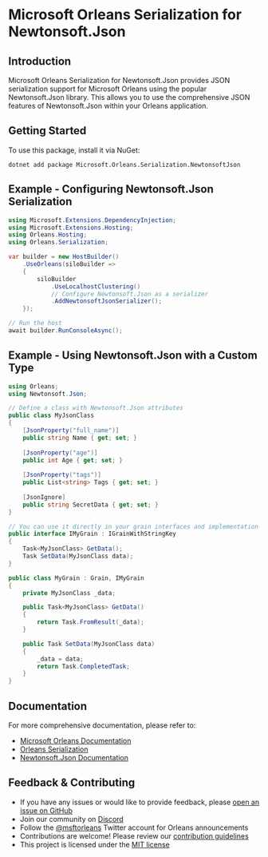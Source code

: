 # Microsoft Orleans Serialization for Newtonsoft.Json

## Introduction
Microsoft Orleans Serialization for Newtonsoft.Json provides JSON serialization support for Microsoft Orleans using the popular Newtonsoft.Json library. This allows you to use the comprehensive JSON features of Newtonsoft.Json within your Orleans application.

## Getting Started
To use this package, install it via NuGet:

```shell
dotnet add package Microsoft.Orleans.Serialization.NewtonsoftJson
```

## Example - Configuring Newtonsoft.Json Serialization
```csharp
using Microsoft.Extensions.DependencyInjection;
using Microsoft.Extensions.Hosting;
using Orleans.Hosting;
using Orleans.Serialization;

var builder = new HostBuilder()
    .UseOrleans(siloBuilder =>
    {
        siloBuilder
            .UseLocalhostClustering()
            // Configure Newtonsoft.Json as a serializer
            .AddNewtonsoftJsonSerializer();
    });

// Run the host
await builder.RunConsoleAsync();
```

## Example - Using Newtonsoft.Json with a Custom Type
```csharp
using Orleans;
using Newtonsoft.Json;

// Define a class with Newtonsoft.Json attributes
public class MyJsonClass
{
    [JsonProperty("full_name")]
    public string Name { get; set; }
    
    [JsonProperty("age")]
    public int Age { get; set; }
    
    [JsonProperty("tags")]
    public List<string> Tags { get; set; }
    
    [JsonIgnore]
    public string SecretData { get; set; }
}

// You can use it directly in your grain interfaces and implementation
public interface IMyGrain : IGrainWithStringKey
{
    Task<MyJsonClass> GetData();
    Task SetData(MyJsonClass data);
}

public class MyGrain : Grain, IMyGrain
{
    private MyJsonClass _data;

    public Task<MyJsonClass> GetData()
    {
        return Task.FromResult(_data);
    }

    public Task SetData(MyJsonClass data)
    {
        _data = data;
        return Task.CompletedTask;
    }
}
```

## Documentation
For more comprehensive documentation, please refer to:
- [Microsoft Orleans Documentation](https://learn.microsoft.com/dotnet/orleans/)
- [Orleans Serialization](https://learn.microsoft.com/en-us/dotnet/orleans/host/configuration-guide/serialization)
- [Newtonsoft.Json Documentation](https://www.newtonsoft.com/json/help/html/Introduction.htm)

## Feedback & Contributing
- If you have any issues or would like to provide feedback, please [open an issue on GitHub](https://github.com/dotnet/orleans/issues)
- Join our community on [Discord](https://aka.ms/orleans-discord)
- Follow the [@msftorleans](https://twitter.com/msftorleans) Twitter account for Orleans announcements
- Contributions are welcome! Please review our [contribution guidelines](https://github.com/dotnet/orleans/blob/main/CONTRIBUTING.md)
- This project is licensed under the [MIT license](https://github.com/dotnet/orleans/blob/main/LICENSE)